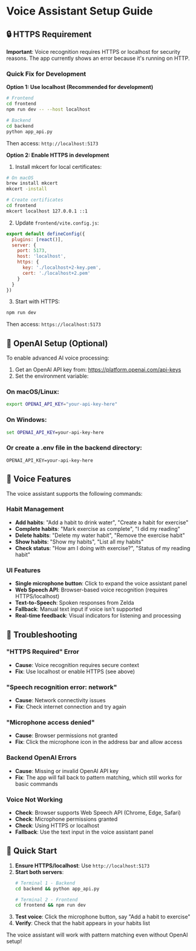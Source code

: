 # Voice Assistant Setup Guide

## 🔒 HTTPS Requirement

**Important**: Voice recognition requires HTTPS or localhost for security reasons. The app currently shows an error because it's running on HTTP.

### Quick Fix for Development

**Option 1: Use localhost (Recommended for development)**
```bash
# Frontend
cd frontend
npm run dev -- --host localhost

# Backend  
cd backend
python app_api.py
```
Then access: `http://localhost:5173`

**Option 2: Enable HTTPS in development**
1. Install mkcert for local certificates:
```bash
# On macOS
brew install mkcert
mkcert -install

# Create certificates
cd frontend
mkcert localhost 127.0.0.1 ::1
```

2. Update `frontend/vite.config.js`:
```javascript
export default defineConfig({
  plugins: [react()],
  server: {
    port: 5173,
    host: 'localhost',
    https: {
      key: './localhost+2-key.pem',
      cert: './localhost+2.pem'
    }
  }
})
```

3. Start with HTTPS:
```bash
npm run dev
```
Then access: `https://localhost:5173`

## 🤖 OpenAI Setup (Optional)

To enable advanced AI voice processing:

1. Get an OpenAI API key from: https://platform.openai.com/api-keys
2. Set the environment variable:

### On macOS/Linux:
```bash
export OPENAI_API_KEY="your-api-key-here"
```

### On Windows:
```cmd
set OPENAI_API_KEY=your-api-key-here
```

### Or create a .env file in the backend directory:
```
OPENAI_API_KEY=your-api-key-here
```

## 🎤 Voice Features

The voice assistant supports the following commands:

### Habit Management
- **Add habits**: "Add a habit to drink water", "Create a habit for exercise"
- **Complete habits**: "Mark exercise as complete", "I did my reading"
- **Delete habits**: "Delete my water habit", "Remove the exercise habit"
- **Show habits**: "Show my habits", "List all my habits"
- **Check status**: "How am I doing with exercise?", "Status of my reading habit"

### UI Features
- **Single microphone button**: Click to expand the voice assistant panel
- **Web Speech API**: Browser-based voice recognition (requires HTTPS/localhost)
- **Text-to-Speech**: Spoken responses from Zelda
- **Fallback**: Manual text input if voice isn't supported
- **Real-time feedback**: Visual indicators for listening and processing

## 🔧 Troubleshooting

### "HTTPS Required" Error
- **Cause**: Voice recognition requires secure context
- **Fix**: Use localhost or enable HTTPS (see above)

### "Speech recognition error: network"
- **Cause**: Network connectivity issues
- **Fix**: Check internet connection and try again

### "Microphone access denied"
- **Cause**: Browser permissions not granted
- **Fix**: Click the microphone icon in the address bar and allow access

### Backend OpenAI Errors
- **Cause**: Missing or invalid OpenAI API key
- **Fix**: The app will fall back to pattern matching, which still works for basic commands

### Voice Not Working
- **Check**: Browser supports Web Speech API (Chrome, Edge, Safari)
- **Check**: Microphone permissions granted
- **Check**: Using HTTPS or localhost
- **Fallback**: Use the text input in the voice assistant panel

## 🚀 Quick Start

1. **Ensure HTTPS/localhost**: Use `http://localhost:5173` 
2. **Start both servers**:
   ```bash
   # Terminal 1 - Backend
   cd backend && python app_api.py
   
   # Terminal 2 - Frontend  
   cd frontend && npm run dev
   ```
3. **Test voice**: Click the microphone button, say "Add a habit to exercise"
4. **Verify**: Check that the habit appears in your habits list

The voice assistant will work with pattern matching even without OpenAI setup!
